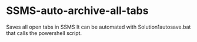 # SSMS-auto-archive-all-tabs
Saves all open tabs in SSMS
It can be automated with Solution1autosave.bat that calls the powershell script. 

